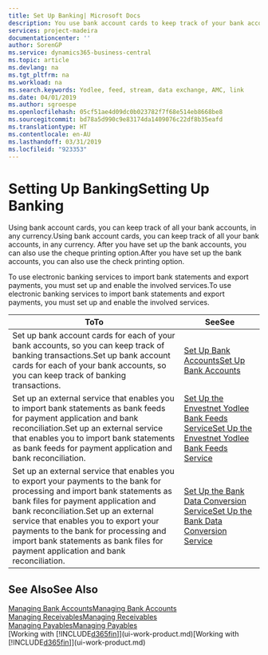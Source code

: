 ```yaml
---
title: Set Up Banking| Microsoft Docs
description: You use bank account cards to keep track of your bank accounts and set up bank feeds, such as Yodlee, to exchange data.
services: project-madeira
documentationcenter: ''
author: SorenGP
ms.service: dynamics365-business-central
ms.topic: article
ms.devlang: na
ms.tgt_pltfrm: na
ms.workload: na
ms.search.keywords: Yodlee, feed, stream, data exchange, AMC, link
ms.date: 04/01/2019
ms.author: sgroespe
ms.openlocfilehash: 05cf51ae4d09dc0b023782f7f68e514eb8668be8
ms.sourcegitcommit: bd78a5d990c9e83174da1409076c22df8b35eafd
ms.translationtype: HT
ms.contentlocale: en-AU
ms.lasthandoff: 03/31/2019
ms.locfileid: "923353"
---
```

# <a name="setting-up-banking"></a><span data-ttu-id="52e24-103">Setting Up Banking</span><span class="sxs-lookup"><span data-stu-id="52e24-103">Setting Up Banking</span></span>
<span data-ttu-id="52e24-104">Using bank account cards, you can keep track of all your bank accounts, in any currency.</span><span class="sxs-lookup"><span data-stu-id="52e24-104">Using bank account cards, you can keep track of all your bank accounts, in any currency.</span></span> <span data-ttu-id="52e24-105">After you have set up the bank accounts, you can also use the cheque printing option.</span><span class="sxs-lookup"><span data-stu-id="52e24-105">After you have set up the bank accounts, you can also use the check printing option.</span></span>

<span data-ttu-id="52e24-106">To use electronic banking services to import bank statements and  export payments, you must set up and enable the involved services.</span><span class="sxs-lookup"><span data-stu-id="52e24-106">To use electronic banking services to import bank statements and  export payments, you must set up and enable the involved services.</span></span>

| <span data-ttu-id="52e24-107">To</span><span class="sxs-lookup"><span data-stu-id="52e24-107">To</span></span> | <span data-ttu-id="52e24-108">See</span><span class="sxs-lookup"><span data-stu-id="52e24-108">See</span></span> |
| --- | --- |
| <span data-ttu-id="52e24-109">Set up bank account cards for each of your bank accounts, so you can keep track of banking transactions.</span><span class="sxs-lookup"><span data-stu-id="52e24-109">Set up bank account cards for each of your bank accounts, so you can keep track of banking transactions.</span></span> |[<span data-ttu-id="52e24-110">Set Up Bank Accounts</span><span class="sxs-lookup"><span data-stu-id="52e24-110">Set Up Bank Accounts</span></span>](bank-how-setup-bank-accounts.md) |
| <span data-ttu-id="52e24-111">Set up an external service that enables you to import bank statements as bank feeds for payment application and bank reconciliation.</span><span class="sxs-lookup"><span data-stu-id="52e24-111">Set up an external service that enables you to import bank statements as bank feeds for payment application and bank reconciliation.</span></span> |[<span data-ttu-id="52e24-112">Set Up the Envestnet Yodlee Bank Feeds Service</span><span class="sxs-lookup"><span data-stu-id="52e24-112">Set Up the Envestnet Yodlee Bank Feeds Service</span></span>](bank-how-setup-bank-statement-service.md) |
| <span data-ttu-id="52e24-113">Set up an external service that enables you to export your payments to the bank for processing  and import bank statements as bank files for payment application and bank reconciliation.</span><span class="sxs-lookup"><span data-stu-id="52e24-113">Set up an external service that enables you to export your payments to the bank for processing  and import bank statements as bank files for payment application and bank reconciliation.</span></span> |[<span data-ttu-id="52e24-114">Set Up the Bank Data Conversion Service</span><span class="sxs-lookup"><span data-stu-id="52e24-114">Set Up the Bank Data Conversion Service</span></span>](bank-how-setup-bank-data-conversion-service.md) |

## <a name="see-also"></a><span data-ttu-id="52e24-115">See Also</span><span class="sxs-lookup"><span data-stu-id="52e24-115">See Also</span></span>
[<span data-ttu-id="52e24-116">Managing Bank Accounts</span><span class="sxs-lookup"><span data-stu-id="52e24-116">Managing Bank Accounts</span></span>](bank-manage-bank-accounts.md)  
[<span data-ttu-id="52e24-117">Managing Receivables</span><span class="sxs-lookup"><span data-stu-id="52e24-117">Managing Receivables</span></span>](receivables-manage-receivables.md)  
[<span data-ttu-id="52e24-118">Managing Payables</span><span class="sxs-lookup"><span data-stu-id="52e24-118">Managing Payables</span></span>](payables-manage-payables.md)  
<span data-ttu-id="52e24-119">[Working with [!INCLUDE[d365fin](includes/d365fin_md.md)]](ui-work-product.md)</span><span class="sxs-lookup"><span data-stu-id="52e24-119">[Working with [!INCLUDE[d365fin](includes/d365fin_md.md)]](ui-work-product.md)</span></span>
